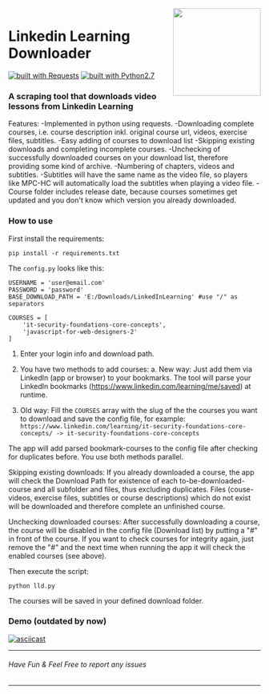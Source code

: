 <img src="https://i.imgur.com/TkbiSQY.png" width="175" align="right">

# Linkedin Learning Downloader
[![built with Requests](https://img.shields.io/badge/built%20with-Requests-yellow.svg?style=flat-square)](http://docs.python-requests.org)
[![built with Python2.7](https://img.shields.io/badge/built%20with-Python2.7-red.svg?style=flat-square)](https://www.python.org/)

### A scraping tool that downloads video lessons from Linkedin Learning
Features:
-Implemented in python using requests.
-Downloading complete courses, i.e. course description inkl. original course url, videos, exercise files, subtitles.
-Easy adding of courses to download list
-Skipping existing downloads and completing incomplete courses.
-Unchecking of successfully downloaded courses on your download list, therefore providing some kind of archive.
-Numbering of chapters, videos and subtitles.
-Subtitles will have the same name as the video file, so players like MPC-HC will automatically load the subtitles when playing a video file.
-Course folder includes release date, because courses sometimes get updated and you don't know which version you already downloaded.

### How to use
First install the requirements:
```
pip install -r requirements.txt
```
The `config.py` looks like this:
```
USERNAME = 'user@email.com'
PASSWORD = 'password'
BASE_DOWNLOAD_PATH = 'E:/Downloads/LinkedInLearning' #use "/" as separators

COURSES = [
    'it-security-foundations-core-concepts',
    'javascript-for-web-designers-2'
]
```
1. Enter your login info and download path.

2. You have two methods to add courses:
a. New way: Just add them via LinkedIn (app or browser) to your bookmarks. The tool will parse your LinkedIn bookmarks (https://www.linkedin.com/learning/me/saved) at runtime.

2. Old way: Fill the `COURSES` array with the slug of the the courses you want to download and save the config file, for example:
`https://www.linkedin.com/learning/it-security-foundations-core-concepts/ -> it-security-foundations-core-concepts`

The app will add parsed bookmark-courses to the config file after checking for duplicates before.
You use both methods parallel. 

Skipping existing downloads: 
If you already downloaded a course, the app will check the Download Path for existence of each to-be-downloaded-course and all subfolder and files, thus excluding duplicates. Files (couse-videos, exercise files, subtitles or course descriptions) which do not exist will be downloaded and therefore complete an unfinished course.

Unchecking downloaded courses: 
After successfully downloading a course, the course will be disabled in the config file (Download list) by putting a "#" in front of the course. If you want to check courses for integrity again, just remove the "#" and the next time when running the app it will check the enabled courses (see above).


Then execute the script:
```
python lld.py
```
The courses will be saved in your defined download folder.

### Demo (outdated by now)
[![asciicast](https://asciinema.org/a/143894.png)](https://asciinema.org/a/143894)

---
###### Have Fun & Feel Free to report any issues
---

